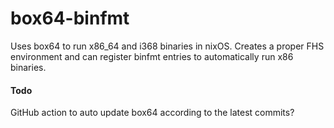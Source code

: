 # box64-binfmt
Uses box64 to run x86_64 and i368 binaries in nixOS. Creates a proper FHS environment and can register binfmt entries to automatically run x86 binaries.

#### Todo
GitHub action to auto update box64 according to the latest commits?